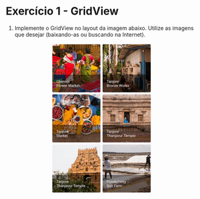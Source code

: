 # Exercício 1 - GridView

1. Implemente o GridView no layout da imagem abaixo. Utilize as
imagens que desejar (baixando-as ou buscando na Internet).

<p align="center">
  <img src="image.png" alt="Exemplo GridView" />
</p>
